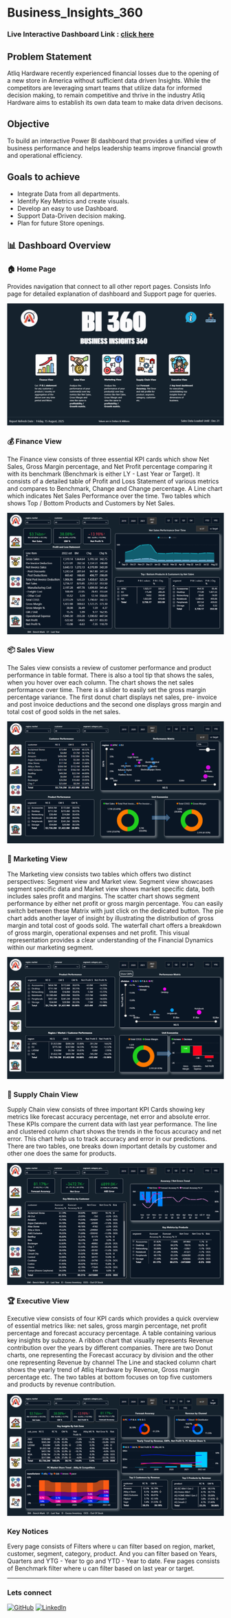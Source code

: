# Business_Insights_360

### Live Interactive Dashboard Link : [click here](https://app.powerbi.com/view?r=eyJrIjoiODkxMzNlNjktOWE2NC00M2I2LTkxZDktODQ3OWYwMjk1YmVlIiwidCI6ImM2ZTU0OWIzLTVmNDUtNDAzMi1hYWU5LWQ0MjQ0ZGM1YjJjNCJ9)

## Problem Statement

Atliq Hardware recently experienced financial losses due to the opening of a new store in America without sufficient data driven Insights. While the competitors are leveraging smart teams that utilize data for informed decision making, to remain competitive and thrive in the industry Atliq Hardware aims to establish its own data team to make data driven decisons.

## Objective
To build an interactive Power BI dashboard that provides a unified view of business performance and helps leadership teams improve financial growth and operational efficiency.

## Goals to achieve

- Integrate Data from all departments.
- Identify Key Metrics and create visuals.
- Develop an easy to use Dashboard.
- Support Data-Driven decision making.
- Plan for future Store openings.

## 📊 Dashboard Overview

### 🏠 Home Page
Provides navigation that connect to all other report pages. Consists Info page for detailed explanation of dashboard and Support page for queries.

![Home page](https://github.com/NishanthNalanagula/Business_Insights_360/blob/main/Home.png)

### 💰 Finance View
The Finance view consists of three essential KPI cards which show Net Sales, Gross Margin percentage, and Net Profit percentage comparing it with its benchmark (Benchmark is either LY - Last Year or Target).
It consists of a detailed table of Profit and Loss Statement of various metrics and compares to Benchmark, Change and Change percentage.
A Line chart which indicates Net Sales Performance over the time.
Two tables which shows Top / Bottom Products and Customers by Net Sales.

![Finance View](https://github.com/NishanthNalanagula/Business_Insights_360/blob/main/Finance%20View.png)


### 📦 Sales View
The Sales view consists a review of customer performance and product performance in table format. There is also a tool tip that shows the sales, when you hover over each column.
The chart shows the net sales performance over time. There is a slider to easily set the gross margin percentage variance.
The first donut chart displays net sales, pre- invoice and post invoice deductions and the second one displays gross margin and total cost of  good solds in the net sales.

![Sales View](https://github.com/NishanthNalanagula/Business_Insights_360/blob/main/Sales%20View.png)

### 📢 Marketing View
The Marketing view consists two tables which offers two distinct perspectives: Segment view and Market view.
Segment view showcases segment specific data and Market view shows market specific data, both includes sales profit and margins. 
The scatter chart shows segment performance by either net profit or gross margin percentage. You can easily switch between these Matrix with just click on the dedicated button.
The pie chart adds another layer of insight by illustrating the distribution of gross margin and total cost of goods sold.
The waterfall chart offers a breakdown of gross margin, operational expenses and net profit. This visual representation provides a clear understanding of the Financial Dynamics within our marketing segment.

![Marketing View](https://github.com/NishanthNalanagula/Business_Insights_360/blob/main/Marketing%20View.png)

### 🚚 Supply Chain View
Supply Chain view consists of three important KPI Cards showing key metrics like forecast accuracy percentage, net error and absolute error. These KPIs compare the current data with last year performance.
The line and clustered column chart shows the trends in the focus accuracy and net error. This chart help us to track accuracy and error in our predictions.
There are two tables, one breaks down important details by customer and other one does the same for products.

![Supply Chain View](https://github.com/NishanthNalanagula/Business_Insights_360/blob/main/Supply%20Chain%20View.png)

### 🏆 Executive View
Executive view consists of four KPI cards which provides a quick overview of essential metrics like: net sales, gross margin percentage, net profit percentage and forecast accuracy percentage.
A table containing various key insights by subzone. A ribbon chart that visually represents Revenue contribution over the years by different companies.
There are two Donut charts, one representing the Forecast accuracy by division and the other one representing Revenue by channel
The Line and stacked column chart shows the yearly trend of Atliq Hardware by Revenue, Gross margin percentage etc.
The two tables at bottom focuses on top five customers and products by revenue contribution.

![Executive View](https://github.com/NishanthNalanagula/Business_Insights_360/blob/main/Executive%20View.png)

### Key Notices
Every page consists of Filters where u can filter based on region, market, customer, segment, category, product.
And you can filter based on Years, Quarters and YTG - Year to go and YTD - Year to date. 
Few pages consists of Benchmark filter where u can filter based on last year or target.

---

### Lets connect

[![GitHub](https://img.shields.io/badge/GitHub-000?style=for-the-badge&logo=github&logoColor=white)](https://github.com/NishanthNalanagula)
[![LinkedIn](https://img.shields.io/badge/LinkedIn-0077B5?style=for-the-badge&logo=linkedin&logoColor=white)](https://www.linkedin.com/in/nishanth-nalanagula/)
